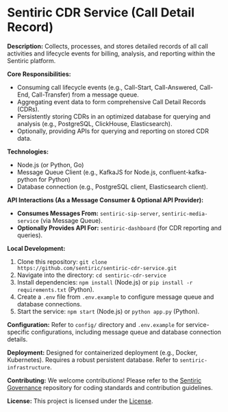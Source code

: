 # Sentiric CDR Service (Call Detail Record)

**Description:** Collects, processes, and stores detailed records of all call activities and lifecycle events for billing, analysis, and reporting within the Sentiric platform.

**Core Responsibilities:**
*   Consuming call lifecycle events (e.g., Call-Start, Call-Answered, Call-End, Call-Transfer) from a message queue.
*   Aggregating event data to form comprehensive Call Detail Records (CDRs).
*   Persistently storing CDRs in an optimized database for querying and analysis (e.g., PostgreSQL, ClickHouse, Elasticsearch).
*   Optionally, providing APIs for querying and reporting on stored CDR data.

**Technologies:**
*   Node.js (or Python, Go)
*   Message Queue Client (e.g., KafkaJS for Node.js, confluent-kafka-python for Python)
*   Database connection (e.g., PostgreSQL client, Elasticsearch client).

**API Interactions (As a Message Consumer & Optional API Provider):**
*   **Consumes Messages From:** `sentiric-sip-server`, `sentiric-media-service` (via Message Queue).
*   **Optionally Provides API For:** `sentiric-dashboard` (for CDR reporting and queries).

**Local Development:**
1.  Clone this repository: `git clone https://github.com/sentiric/sentiric-cdr-service.git`
2.  Navigate into the directory: `cd sentiric-cdr-service`
3.  Install dependencies: `npm install` (Node.js) or `pip install -r requirements.txt` (Python).
4.  Create a `.env` file from `.env.example` to configure message queue and database connections.
5.  Start the service: `npm start` (Node.js) or `python app.py` (Python).

**Configuration:**
Refer to `config/` directory and `.env.example` for service-specific configurations, including message queue and database connection details.

**Deployment:**
Designed for containerized deployment (e.g., Docker, Kubernetes). Requires a robust persistent database. Refer to `sentiric-infrastructure`.

**Contributing:**
We welcome contributions! Please refer to the [Sentiric Governance](https://github.com/sentiric/sentiric-governance) repository for coding standards and contribution guidelines.

**License:**
This project is licensed under the [License](LICENSE).
